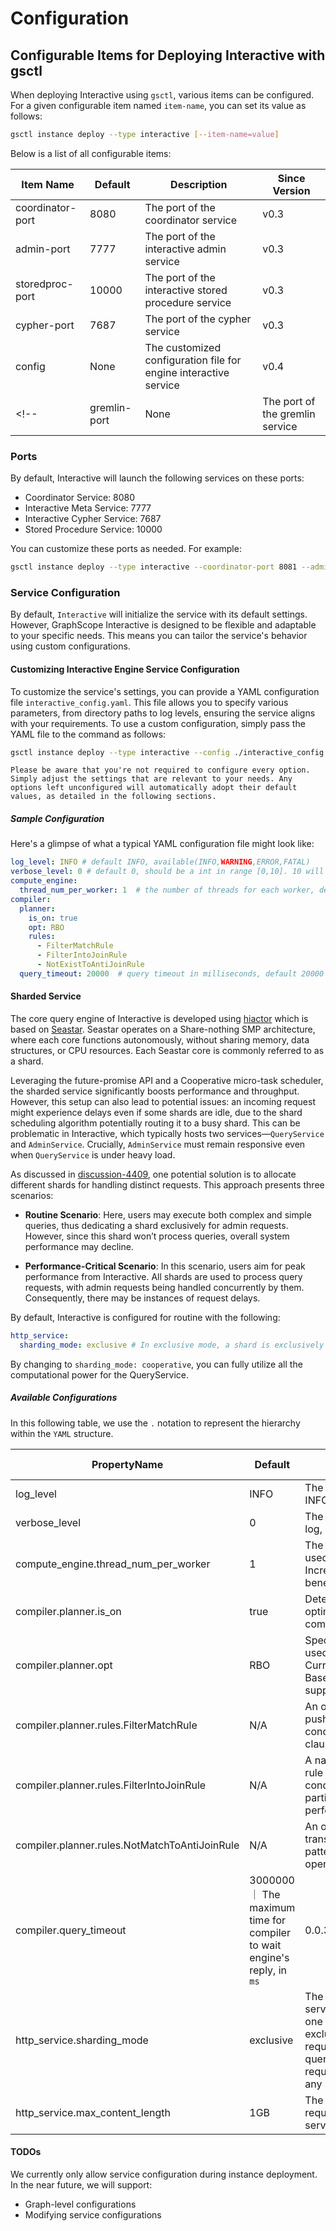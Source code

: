 # Configuration
## Configurable Items for Deploying Interactive with gsctl

When deploying Interactive using `gsctl`, various items can be configured. For a given configurable item named `item-name`, you can set its value as follows:

```bash
gsctl instance deploy --type interactive [--item-name=value]
```

Below is a list of all configurable items:

| Item Name         | Default | Description               | Since Version |
|-------------------|---------|---------------------------|---------------|
| coordinator-port  | 8080    | The port of the coordinator service  | v0.3          |
| admin-port       | 7777    | The port of the interactive admin service       | v0.3          |
| storedproc-port   | 10000    | The port of the interactive stored procedure service      | v0.3          |
| cypher-port       | 7687    | The port of the cypher service       | v0.3          |
| config | None    | The customized configuration file for engine interactive service | v0.4   |
<!-- | gremlin-port       | None    | The port of the gremlin service       | v0.3          | -->


<!-- *Note: The default value for `gremlin-port` is `None`, meaning the Gremlin service will not be initiated by default. -->

### Ports

By default, Interactive will launch the following services on these ports:

- Coordinator Service: 8080
- Interactive Meta Service: 7777
- Interactive Cypher Service: 7687
- Stored Procedure Service: 10000

You can customize these ports as needed. For example:

```bash
gsctl instance deploy --type interactive --coordinator-port 8081 --admin-port 7778 --cypher-port 7688 --storedproc-port 10001
```

<!-- ### Enabling Gremlin Service

The Gremlin service is disabled by default. To enable it, add the `--gremlin-port` option:

```bash
gsctl instance deploy --type interactive --coordinator-port 8081 --admin-port 7778 --cypher-port 7688 --storedproc-port 10001 --gremlin-port 8183
``` -->

### Service Configuration

By default, `Interactive` will initialize the service with its default settings.
However, GraphScope Interactive is designed to be flexible and adaptable to your specific needs. This means you can tailor the service's behavior using custom configurations.


#### Customizing Interactive Engine Service Configuration
To customize the service's settings, you can provide a YAML configuration file `interactive_config.yaml`. This file allows you to specify various parameters, from directory paths to log levels, ensuring the service aligns with your requirements. To use a custom configuration, simply pass the YAML file to the command as follows:

```bash
gsctl instance deploy --type interactive --config ./interactive_config.yaml
```

```{note}
Please be aware that you're not required to configure every option. Simply adjust the settings that are relevant to your needs. Any options left unconfigured will automatically adopt their default values, as detailed in the following sections.
```


##### Sample Configuration
Here's a glimpse of what a typical YAML configuration file might look like:

```yaml
log_level: INFO # default INFO, available(INFO,WARNING,ERROR,FATAL)
verbose_level: 0 # default 0, should be a int in range [0,10]. 10 will verbose all logs
compute_engine:
  thread_num_per_worker: 1  # the number of threads for each worker, default 1
compiler:
  planner:
    is_on: true
    opt: RBO
    rules:
      - FilterMatchRule
      - FilterIntoJoinRule
      - NotExistToAntiJoinRule
  query_timeout: 20000  # query timeout in milliseconds, default 20000
```

#### Sharded Service

The core query engine of Interactive is developed using [hiactor](https://github.com/alibaba/hiactor) which is based on [Seastar](https://github.com/scylladb/seastar). Seastar operates on a Share-nothing SMP architecture, where each core functions autonomously, without sharing memory, data structures, or CPU resources. Each Seastar core is commonly referred to as a shard.

Leveraging the future-promise API and a Cooperative micro-task scheduler, the sharded service significantly boosts performance and throughput. However, this setup can also lead to potential issues: an incoming request might experience delays even if some shards are idle, due to the shard scheduling algorithm potentially routing it to a busy shard. This can be problematic in Interactive, which typically hosts two services—`QueryService` and `AdminService`. Crucially, `AdminService` must remain responsive even when `QueryService` is under heavy load.

As discussed in [discussion-4409](https://github.com/alibaba/GraphScope/discussions/4409), one potential solution is to allocate different shards for handling distinct requests. This approach presents three scenarios:

- **Routine Scenario**: Here, users may execute both complex and simple queries, thus dedicating a shard exclusively for admin requests. However, since this shard won’t process queries, overall system performance may decline.
  
- **Performance-Critical Scenario**: In this scenario, users aim for peak performance from Interactive. All shards are used to process query requests, with admin requests being handled concurrently by them. Consequently, there may be instances of request delays.

By default, Interactive is configured for routine with the following:

```yaml
http_service:
  sharding_mode: exclusive # In exclusive mode, a shard is exclusively reserved for admin requests. In cooperative mode, both query and admin requests can be processed by any shard.
```

By changing to `sharding_mode: cooperative`, you can fully utilize all the computational power for the QueryService.


##### Available Configurations

In this following table, we use the `.` notation to represent the hierarchy within the `YAML` structure.


| PropertyName       | Default   | Meaning |  Since Version |
| --------           | --------  | -------- |-----------  |
| log_level     |  INFO   | The level of database log, INFO/WARNING/ERROR/FATAL | 0.0.1 |
| verbose_level     |  0   | The verbose level of database log, should be a int | 0.0.3 |
| compute_engine.thread_num_per_worker | 1 | The number of threads will be used to process the queries. Increase the number can benefit the query throughput | 0.0.1 |
| compiler.planner.is_on | true | Determines if query optimization is enabled for compiling Cypher queries  | 0.0.1 |
| compiler.planner.opt | RBO | Specifies the optimizer to be used for query optimization. Currently, only the Rule-Based Optimizer (RBO) is supported | 0.0.1 |
| compiler.planner.rules.FilterMatchRule | N/A | An optimization rule that pushes filter (`Where`) conditions into the `Match` clause | 0.0.1 |
| compiler.planner.rules.FilterIntoJoinRule | N/A | A native Calcite optimization rule that pushes filter conditions to the Join participants before performing the join | 0.0.1 |
| compiler.planner.rules.NotMatchToAntiJoinRule | N/A | An optimization rule that transforms a "not exist" pattern into an anti-join operation  | 0.0.1 |
| compiler.query_timeout  | 3000000   ｜ The maximum time for compiler to wait engine's reply, in `ms`  | 0.0.3 | 
| http_service.sharding_mode | exclusive | The sharding mode for http service, In exclusive mode, one shard is reserved exclusively for service admin request. In cooperative, both query request and admin request could be served by any shard. | 0.5 |
| http_service.max_content_length | 1GB | The maximum length of a http request that admin http service could handle | 0.5 |

#### TODOs

We currently only allow service configuration during instance deployment. In the near future, we will support:

- Graph-level configurations
- Modifying service configurations